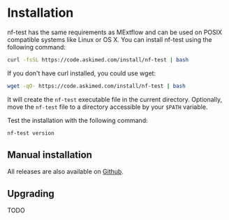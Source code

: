 # Installation

nf-test has the same requirements as MExtflow and can be used on POSIX compatible systems like Linux or OS X. You can install nf-test using the following command:

```bash
curl -fsSL https://code.askimed.com/install/nf-test | bash
```

If you don't have curl installed, you could use wget:

```bash
wget -qO- https://code.askimed.com/install/nf-test | bash
```

It will create the `nf-test` executable file in the current directory. Optionally, move the `nf-test` file to a directory accessible by your `$PATH` variable.

Test the installation with the following command:

```sh
nf-test version
```

## Manual installation

All releases are also available on [Github](https://github.com/askimed/nf-test/releases).

## Upgrading

TODO
